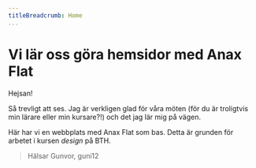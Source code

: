 ```yaml
---
titleBreadcrumb: Home
...
```

Vi lär oss göra hemsidor med Anax Flat
===============================

Hejsan!

Så trevligt att ses. Jag är verkligen glad för våra möten (för du är troligtvis min lärare eller min kursare?!) och det jag lär mig på vägen.

Här har vi en webbplats med Anax Flat som bas. Detta är grunden för arbetet i kursen *design* på BTH. 

> Hälsar Gunvor, guni12
